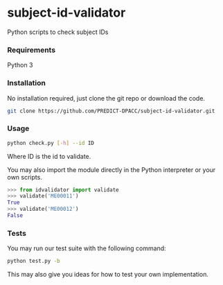 # subject-id-validator
Python scripts to check subject IDs

### Requirements
Python 3

### Installation

No installation required, just clone the git repo or download the code.

```sh
git clone https://github.com/PREDICT-DPACC/subject-id-validator.git
```

### Usage

```sh
python check.py [-h] --id ID
```

Where ID is the id to validate.

You may also import the module directly in the Python interpreter or your own scripts.

```python
>>> from idvalidator import validate
>>> validate('ME00011')
True
>>> validate('ME00012')
False
```

### Tests

You may run our test suite with the following command:

```sh
python test.py -b
```

This may also give you ideas for how to test your own implementation.